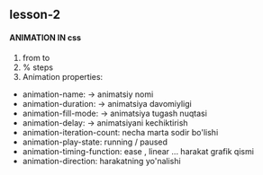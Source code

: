 ## lesson-2
#### ANIMATION IN css

1. from to
2. % steps
3. Animation properties:
- animation-name: -> animatsiy nomi
- animation-duration: -> animatsiya davomiyligi
- animation-fill-mode: -> animatsiya tugash nuqtasi
- animation-delay: -> animatsiyani kechiktirish
- animation-iteration-count: necha marta sodir bo'lishi
- animation-play-state: running / paused 
- animation-timing-function:  ease , linear ... harakat grafik qismi
- animation-direction: harakatning yo'nalishi
